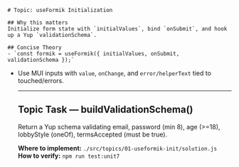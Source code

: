     # Topic: useFormik Initialization

    ## Why this matters
    Initialize form state with `initialValues`, bind `onSubmit`, and hook up a Yup `validationSchema`.

    ## Concise Theory
    - `const formik = useFormik({ initialValues, onSubmit, validationSchema });`
- Use MUI inputs with `value`, `onChange`, and `error/helperText` tied to touched/errors.

    ---

    ## Topic Task — **buildValidationSchema()**
    Return a Yup schema validating email, password (min 8), age (>=18), lobbyStyle (oneOf), termsAccepted (must be true).

    **Where to implement:** `./src/topics/01-useformik-init/solution.js`  
    **How to verify:** `npm run test:unit7`
